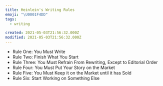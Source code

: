 ```yaml
---
title: Heinlein's Writing Rules
emoji: "\U0001F4DD"
tags:
  - writing

created: 2021-05-03T21:56:32.000Z
modified: 2021-05-03T21:56:32.000Z
---
```


- Rule One: You Must Write
- Rule Two: Finish What You Start
- Rule Three: You Must Refrain From Rewriting, Except to Editorial Order
- Rule Four: You Must Put Your Story on the Market
- Rule Five: You Must Keep it on the Market until it has Sold
- Rule Six: Start Working on Something Else
